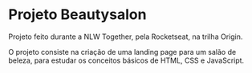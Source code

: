 # Projeto Beautysalon

Projeto feito durante a NLW Together, pela Rocketseat, na trilha Origin.

O projeto consiste na criação de uma landing page para um salão de beleza, para estudar os conceitos básicos de HTML, CSS e JavaScript.
